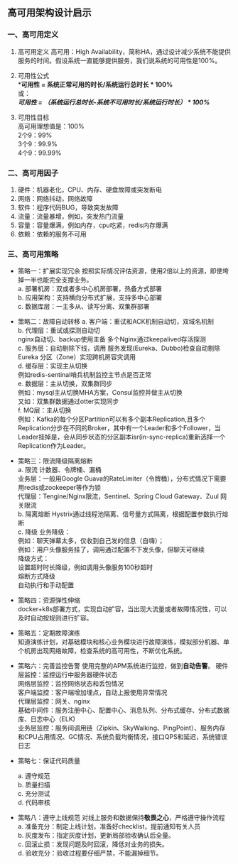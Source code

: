 ## 高可用架构设计启示
### 一、高可用定义
1. 高可用定义
   高可用：High Availability，简称HA，通过设计减少系统不能提供服务的时间。假设系统一直能够提供服务，我们说系统的可用性是100%。
   
2. 可用性公式   
   ***可用性 = 系统正常可用的时长/系统运行总时长 * 100%**    
   或：    
   ***可用性 = （系统运行总时长-系统不可用时长/系统运行时长） * 100%***
3. 可用性目标    
   高可用理想值是：100%    
    2个9：99%    
    3个9：99.9%    
    4个9：99.99%

### 二、高可用因子

1. 硬件：机器老化，CPU、内存、硬盘故障或突发断电
2. 网络：网络抖动，网络故障
3. 软件：程序代码BUG，导致突发故障
4. 流量：流量暴增，例如，突发热门流量
5. 容量：容量爆满，例如内存，cpu吃紧，redis内存爆满
6. 依赖：依赖的服务不可用

### 三、高可用策略

- 策略一：扩展实现冗余
  按照实际情况评估资源，使用2倍以上的资源，即使垮掉一半也能完全支撑业务。    
  a. 部署机房：双或者多中心机房部署，热备方式部署    
  b. 应用架构：支持横向分布式扩展，支持多中心部署    
  c. 数据库层：一主多从、读写分离、双集群部署

- 策略二：故障自动转移
  a. 客户端：重试和ACK机制自动切，双域名机制   
  b. 代理层：重试或探测自动切   
  nginx自动切、backup使用主备
  多个Nginx通过keepalived存活探测    
  c. 服务层：自动剔除下线，调用
   服务发现(Eureka、Dubbo)检查自动剔除   
   Eureka 分区（Zone）实现跨机房容灾调用    
   d. 缓存层：实现主从切换    
   例如redis-sentinal哨兵机制监控主节点是否正常    
   e. 数据层：主从切换，双集群同步    
   例如：mysql主从切换MHA方案，Consul监控并做主从切换   
   又如：双集群数据通过otter实现同步    
   f. MQ层：主从切换   
   例如：Kafka的每个分区Partition可以有多个副本Replication,且多个Replication分步在不同的Broker，其中有一个Leader和多个Follower，当Leader挂掉是，会从同步状态的分区副本isr(in-sync-replica)重新选择一个Replication作为Leader。

- 策略三：限流降级隔离熔断   
  a. 限流 计数器、令牌桶、漏桶    
  业务层：一般用Google Guava的RateLimiter（令牌桶），分布式情况下需要用redis或zookeeper等作为锁    
  代理层：Tengine/Nginx限流，Sentinel、Spring Cloud Gateway、Zuul 网关限流    
  b. 隔离熔断
  Hystrix通过线程池隔离、信号量方式隔离，根据配置参数执行熔断     
  c. 降级
  业务降级：    
  例如：聊天弹幕太多，仅收到自己发的信息（自嗨）；    
  例如：用户头像服务挂了，调用通过配置不下发头像，但聊天可继续    
  降级方式：   
  设置超时时长降级，例如调用头像服务100秒超时    
  熔断方式降级    
  自动执行和手动配置

- 策略四：资源弹性伸缩     
  docker+k8s部署方式，实现自动扩容，当出现大流量或者故障情况性，可以及时自动按规则进行扩容。


- 策略五：定期故障演练     
  知道演练计划，对基础模块和核心业务模块进行故障演练，模拟部分机器、单个机房出现网络故障，检查系统的高可用性，不断优化系统。

- 策略六：完善监控告警
  使用完整的APM系统进行监控，做到**自动告警**。
  硬件层监控：监控运行中服务器硬件状态   
  网络层监控：监控网络状态和丢包情况   
  客户端监控：客户端增加埋点，自动上报使用异常情况   
  代理层监控：网关、nginx    
  基础中间件：服务注册中心、配置中心、消息队列、分布式缓存、分布式数据库、日志中心（ELK)    
  业务层监控：服务间调用链（Zipkin、SkyWalking、PingPoint）、服务内存和CPU占用情况、GC情况、系统负载均衡情况，接口QPS和延迟，系统错误日志   

- 策略七：保证代码质量   
  
  a. 遵守规范    
  b. 质量扫描    
  c. 充分测试    
  d. 代码审核

- 策略八：遵守上线规范
  对线上服务和数据保持**敬畏之心**，严格遵守操作流程    
  a. 准备充分：制定上线计划，准备好checklist，提前通知有关人员   
  b. 灰度发布：指定灰度计划，更新局部验收确认后全量。    
  c. 回滚止损：发现问题及时回滚，降低对业务的损失。     
  d. 验收充分：验收过程要仔细严禁，不能漏掉细节。
  

  



  



